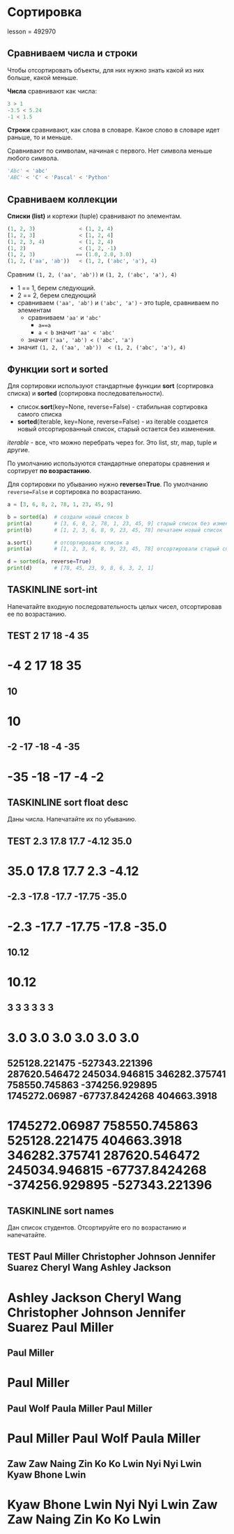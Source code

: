 # Сортировка

lesson = 492970

## Сравниваем числа и строки

Чтобы отсортировать объекты, для них нужно знать какой из них больше, какой меньше.

**Числа** сравнивают как числа:
```python
3 > 1
-3.5 < 5.24
-1 < 1.5
```

**Строки** сравнивают, как слова в словаре. Какое слово в словаре идет раньше, то и меньше. 

Сравнивают по символам, начиная с первого. Нет символа меньше любого символа.
```python
'Abc' < 'abc'
'ABC' < 'C' < 'Pascal' < 'Python'
```
## Сравниваем коллекции

**Списки (list)** и кортежи (tuple) сравнивают по элементам.
```python
(1, 2, 3)              < (1, 2, 4)
[1, 2, 3]              < [1, 2, 4]
(1, 2, 3, 4)           < (1, 2, 4)
(1, 2)                 < (1, 2, -1)
(1, 2, 3)             == (1.0, 2.0, 3.0)
(1, 2, ('aa', 'ab'))   < (1, 2, ('abc', 'a'), 4)
```
Сравним `(1, 2, ('aa', 'ab'))` и `(1, 2, ('abc', 'a'), 4)`

* 1 == 1, берем следующий.
* 2 == 2, берем следующий
* сравниваем `('aa', 'ab')` и `('abc', 'a')` - это tuple, сравниваем по элементам
    * сравниваем `'aa'` и `'abc'`
        * `a==a`
        * `a < b` значит `'aa' < 'abc'`
    * значит `('aa', 'ab') < ('abc', 'a')`
* значит `(1, 2, ('aa', 'ab'))  < (1, 2, ('abc', 'a'), 4)`    

## Функции sort и sorted

Для сортировки используют стандартные функции **sort** (сортировка списка) 
и **sorted** (сортировка последовательности).

* список.**sort**(key=None, reverse=False) - стабильная сортировка самого списка
* **sorted**(iterable, key=None, reverse=False) - из iterable создается новый отсортированный список, старый остается без изменения.

*iterable* - все, что можно перебрать через for. Это list, str, map, tuple и другие.

По умолчанию используются стандартные операторы сравнения и сортирует **по возрастанию**.

Для сортировки по убыванию нужно **reverse=True**. По умолчанию `reverse=False` и сортировка по возрастанию.

```python
a = [3, 6, 8, 2, 78, 1, 23, 45, 9]

b = sorted(a)  # создали новый список b
print(a)       # [3, 6, 8, 2, 78, 1, 23, 45, 9] старый список без изменения
print(b)       # [1, 2, 3, 6, 8, 9, 23, 45, 78] печатаем новый список

a.sort()       # отсортировали список a
print(a)       # [1, 2, 3, 6, 8, 9, 23, 45, 78] отсортировали старый список

d = sorted(a, reverse=True)
print(d)       # [78, 45, 23, 9, 8, 6, 3, 2, 1]
```

## TASKINLINE sort-int

Напечатайте входную последовательность целых чисел, отсортировав ее по возрастанию.

TEST
2 17 18 -4 35
----
-4 2 17 18 35
====
10
----
10
====
-2 -17 -18 -4 -35
----
-35 -18 -17 -4 -2
====

## TASKINLINE sort float desc

Даны числа. Напечатайте их по убыванию.

TEST
2.3 17.8 17.7 -4.12 35.0
---
35.0 17.8 17.7 2.3 -4.12
====
-2.3 -17.8 -17.7 -17.75 -35.0
---
-2.3 -17.7 -17.75 -17.8 -35.0
====
10.12
---
10.12
====
3 3 3 3 3 3
---
3.0 3.0 3.0 3.0 3.0 3.0
====
525128.221475 -527343.221396 287620.546472 245034.946815 346282.375741 758550.745863 -374256.929895 1745272.06987 -67737.8424268 404663.3918 
---
1745272.06987 758550.745863 525128.221475 404663.3918 346282.375741 287620.546472 245034.946815 -67737.8424268 -374256.929895 -527343.221396
====
 
## TASKINLINE sort names

Дан список студентов. Отсортируйте его по возрастанию и напечатайте.

TEST
Paul Miller
Christopher Johnson
Jennifer Suarez
Cheryl Wang
Ashley Jackson
----
Ashley Jackson
Cheryl Wang
Christopher Johnson
Jennifer Suarez
Paul Miller
====
Paul Miller
----
Paul Miller
====
Paul Wolf
Paula Miller
Paul Miller
----
Paul Miller
Paul Wolf
Paula Miller
====
Zaw Zaw Naing 
Zin Ko Ko Lwin
Nyi Nyi Lwin
Kyaw Bhone Lwin
----
Kyaw Bhone Lwin
Nyi Nyi Lwin
Zaw Zaw Naing 
Zin Ko Ko Lwin
====
